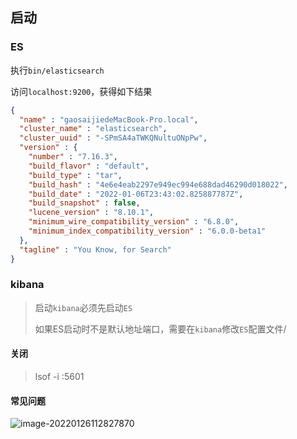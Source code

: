 ## 启动

### ES

执行`bin/elasticsearch`

访问`localhost:9200`，获得如下结果

```json
{
  "name" : "gaosaijiedeMacBook-Pro.local",
  "cluster_name" : "elasticsearch",
  "cluster_uuid" : "-SPmSA4aTWKQNultuONpPw",
  "version" : {
    "number" : "7.16.3",
    "build_flavor" : "default",
    "build_type" : "tar",
    "build_hash" : "4e6e4eab2297e949ec994e688dad46290d018022",
    "build_date" : "2022-01-06T23:43:02.825887787Z",
    "build_snapshot" : false,
    "lucene_version" : "8.10.1",
    "minimum_wire_compatibility_version" : "6.8.0",
    "minimum_index_compatibility_version" : "6.0.0-beta1"
  },
  "tagline" : "You Know, for Search"
}
```

### kibana

> 启动`kibana`必须先启动`ES`
>
> 如果ES启动时不是默认地址端口，需要在`kibana`修改`ES`配置文件/

#### **关闭**

> lsof -i :5601

#### 常见问题

![image-20220126112827870](https://tva1.sinaimg.cn/large/008i3skNly1gyqwy101knj314u0p8add.jpg)
